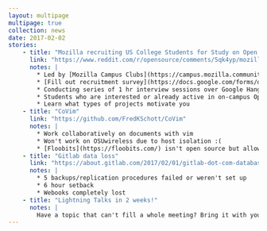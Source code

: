 ```yaml
---
layout: multipage
multipage: true
collection: news
date: 2017-02-02
stories:
    - title: "Mozilla recruiting US College Students for Study on Open Source Campus Clubs"
      link: "https://www.reddit.com/r/opensource/comments/5qk4yp/mozilla_is_recruiting_us_college_students_for_a/"
      notes: |
        * Led by [Mozilla Campus Clubs](https://campus.mozilla.community/) team
        * [Fill out recruitment survey](https://docs.google.com/forms/d/e/1FAIpQLSdKf1Gse32YbC_UCDTWNSxWJd-A9A7XrR-kUNHBhom-W_nV5A/viewform?c=0&w=1&usp=send_form)
        * Conducting series of 1 hr interview sessions over Google Hangouts
        * Students who are interested or already active in on-campus Open Source communities
        * Learn what types of projects motivate you
    - title: "CoVim"
      link: "https://github.com/FredKSchott/CoVim"
      notes: |
        * Work collaboratively on documents with vim
        * Won't work on OSUwireless due to host isolation :(
        * [Floobits](https://floobits.com/) isn't open source but allows collaborative editing with plugins for many editors
    - title: "Gitlab data loss"
      link: "https://about.gitlab.com/2017/02/01/gitlab-dot-com-database-incident/"
      notes: |
        * 5 backups/replication procedures failed or weren't set up
        * 6 hour setback
        * Webooks completely lost
    - title: "Lightning Talks in 2 weeks!"
      notes: |
        Have a topic that can't fill a whole meeting? Bring it with you February 16th
---
```

